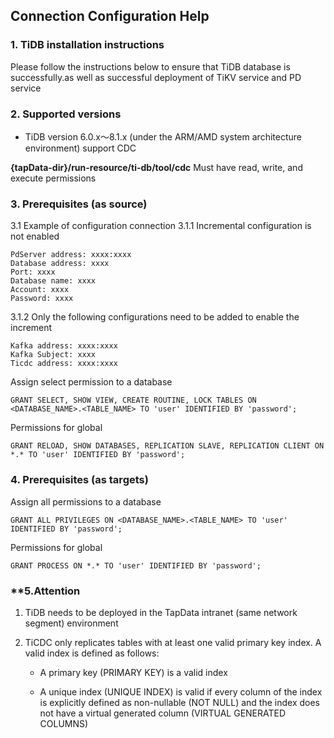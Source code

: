 ## **Connection Configuration Help**

### **1. TiDB installation instructions**

Please follow the instructions below to ensure that TiDB database is successfully.as well as successful deployment of TiKV service and PD service

### **2. Supported versions**

 - TiDB version 6.0.x～8.1.x (under the ARM/AMD system architecture environment) support CDC
 
**{tapData-dir}/run-resource/ti-db/tool/cdc** Must have read, write, and execute permissions

### **3. Prerequisites (as source)**
3.1 Example of configuration connection
3.1.1 Incremental configuration is not enabled
```
PdServer address: xxxx:xxxx
Database address: xxxx
Port: xxxx
Database name: xxxx
Account: xxxx
Password: xxxx
```
3.1.2 Only the following configurations need to be added to enable the increment
```
Kafka address: xxxx:xxxx
Kafka Subject: xxxx
Ticdc address: xxxx:xxxx
```

Assign select permission to a database
```
GRANT SELECT, SHOW VIEW, CREATE ROUTINE, LOCK TABLES ON <DATABASE_NAME>.<TABLE_NAME> TO 'user' IDENTIFIED BY 'password';
```
Permissions for global
```
GRANT RELOAD, SHOW DATABASES, REPLICATION SLAVE, REPLICATION CLIENT ON *.* TO 'user' IDENTIFIED BY 'password';
```
###  **4. Prerequisites (as targets)**
Assign all permissions to a database
```
GRANT ALL PRIVILEGES ON <DATABASE_NAME>.<TABLE_NAME> TO 'user' IDENTIFIED BY 'password';
```
Permissions for global
```
GRANT PROCESS ON *.* TO 'user' IDENTIFIED BY 'password';
```

### **5.Attention

1. TiDB needs to be deployed in the TapData intranet (same network segment) environment

2. TiCDC only replicates tables with at least one valid primary key index. A valid index is defined as follows:
﻿
    - A primary key (PRIMARY KEY) is a valid index
    
    - A unique index (UNIQUE INDEX) is valid if every column of the index is explicitly defined as non-nullable (NOT NULL) and the index does not have a virtual generated column (VIRTUAL GENERATED COLUMNS)
